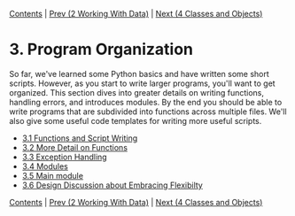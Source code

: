 [Contents](../Contents.md) \| [Prev (2 Working With
Data)](../02_Working_with_data/00_Overview.md) \| [Next (4 Classes and
Objects)](../04_Classes_objects/00_Overview.md)

# 3. Program Organization

So far, we've learned some Python basics and have written some short
scripts.  However, as you start to write larger programs, you'll want to get
organized.  This section dives into greater details on writing functions,
handling errors, and introduces modules.  By the end you should be able to
write programs that are subdivided into functions across multiple
files. We'll also give some useful code templates for writing more useful
scripts.

* [3.1 Functions and Script Writing](01_Script.md)
* [3.2 More Detail on Functions](02_More_functions.md)
* [3.3 Exception Handling](03_Error_checking.md)
* [3.4 Modules](04_Modules.md)
* [3.5 Main module](05_Main_module.md)
* [3.6 Design Discussion about Embracing
  Flexibilty](06_Design_discussion.md)

[Contents](../Contents.md) \| [Prev (2 Working With
Data)](../02_Working_with_data/00_Overview.md) \| [Next (4 Classes and
Objects)](../04_Classes_objects/00_Overview.md)

